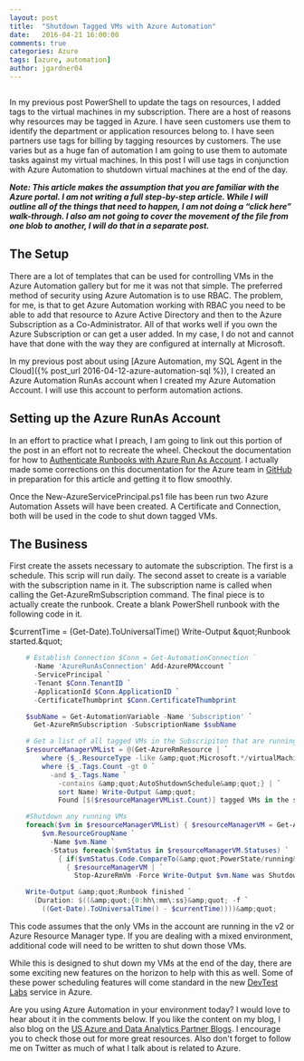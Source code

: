 ```yaml
---
layout: post
title:  "Shutdown Tagged VMs with Azure Automation"
date:   2016-04-21 16:00:00
comments: true
categories: Azure
tags: [azure, automation]
author: jgardner04
---
```


<span class="image featured"><img src="//btco.azureedge.net/gallery-1600/AdobeStock_97576601-1600.jpeg" alt=""></span>

In my previous post PowerShell to update the tags on resources, I added tags to the virtual machines in my subscription.  There are a host of reasons why resources may be tagged in Azure.  I have seen customers use them to identify the department or application resources belong to.  I have seen partners use tags for billing by tagging resources by customers.  The use varies but as a huge fan of automation I am going to use them to automate tasks against my virtual machines.  In this post I will use tags in conjunction with Azure Automation to shutdown virtual machines at the end of the day.

***Note: This article makes the assumption that you are familiar with the Azure portal.  I am not writing a full step-by-step article.  While I will outline all of the things that need to happen, I am not doing a “click here” walk-through.  I also am not going to cover the movement of the file from one blob to another, I will do that in a separate post.***

## The Setup
There are a lot of templates that can be used for controlling VMs in the Azure Automation gallery but for me it was not that simple.  The preferred method of security using Azure Automation is to use RBAC.  The problem, for me, is that to get Azure Automation working with RBAC you need to be able to add that resource to Azure Active Directory and then to the Azure Subscription as a Co-Administrator.  All of that works well if you own the Azure Subscription or can get a user added.  In my case, I do not and cannot have that done with the way they are configured at internally at Microsoft.

In my previous post about using [Azure Automation, my SQL Agent in the Cloud]({% post_url 2016-04-12-azure-automation-sql %}), I created an Azure Automation RunAs account when I created my Azure Automation Account.  I will use this account to perform automation actions.

## Setting up the Azure RunAs Account
In an effort to practice what I preach, I am going to link out this portion of the post in an effort not to recreate the wheel.  Checkout the documentation for how to [Authenticate Runbooks with Azure Run As Account](//docs.microsoft.com/en-us/azure/automation/).  I actually made some corrections on this documentation for the Azure team in [GitHub](//github.com/Microsoft/azure-docs) in preparation for this article and getting it to flow smoothly.

Once the New-AzureServicePrincipal.ps1 file has been run two Azure Automation Assets will have been created.  A Certificate and Connection, both will be used in the code to shut down tagged VMs.

## The Business
First create the assets necessary to automate the subscription.  The first is a schedule.  This scrip will run daily.  The second asset to create is a variable with the subscription name in it.  The subscription name is called when calling the Get-AzureRmSubscription command.  The final piece is to actually create the runbook.  Create a blank PowerShell runbook with the following code in it.

$currentTime = (Get-Date).ToUniversalTime() Write-Output &amp;quot;Runbook started.&amp;quot;

``` powershell
    # Establish Connection $Conn = Get-AutomationConnection `
      -Name 'AzureRunAsConnection' Add-AzureRMAccount `
      -ServicePrincipal `
      -Tenant $Conn.TenantID `
      -ApplicationId $Conn.ApplicationID `
      -CertificateThumbprint $Conn.CertificateThumbprint

    $subName = Get-AutomationVariable -Name 'Subscription' `
      Get-AzureRmSubscription -SubscriptionName $subName

    # Get a list of all tagged VMs in the Subscripiton that are running
    $resourceManagerVMList = @(Get-AzureRmResource | `
        where {$_.ResourceType -like &amp;quot;Microsoft.*/virtualMachines&amp;quot;} | `
        where {$_.Tags.Count -gt 0 `
          -and $_.Tags.Name `
            -contains &amp;quot;AutoShutdownSchedule&amp;quot;} | `
            sort Name) Write-Output &amp;quot;
            Found [$($resourceManagerVMList.Count)] tagged VMs in the subscription&amp;quot;

    #Shutdown any running VMs
    foreach($vm in $resourceManagerVMList) { $resourceManagerVM = Get-AzureRmVM -ResourceGroupName `
        $vm.ResourceGroupName `
          -Name $vm.Name `
          -Status foreach($vmStatus in $resourceManagerVM.Statuses) `
            { if($vmStatus.Code.CompareTo(&amp;quot;PowerState/running&amp;quot;) -eq 0) `
              { $resourceManagerVM | `
                Stop-AzureRmVm -Force Write-Output $vm.Name was Shutdown } } }

    Write-Output &amp;quot;Runbook finished `
      (Duration: $((&amp;quot;{0:hh\:mm\:ss}&amp;quot; -f `
        ((Get-Date).ToUniversalTime() - $currentTime))))&amp;quot;

```

This code assumes that the only VMs in the account are running in the v2 or Azure Resource Manager type.  If you are dealing with a mixed environment, additional code will need to be written to shut down those VMs.

While this is designed to shut down my VMs at the end of the day, there are some exciting new features on the horizon to help with this as well.  Some of these power scheduling features will come standard in the new [DevTest Labs](//azure.microsoft.com/en-us/services/devtest-lab/) service in Azure.

Are you using Azure Automation in your environment today?  I would love to hear about it in the comments below.  If you like the content on my blog, I also blog on the [US Azure and Data Analytics Partner Blogs](//blogs.technet.microsoft.com/msuspartner/category/data-analytics-partners/).  I encourage you to check those out for more great resources. Also don't forget to follow me on Twitter as much of what I talk about is related to Azure.
